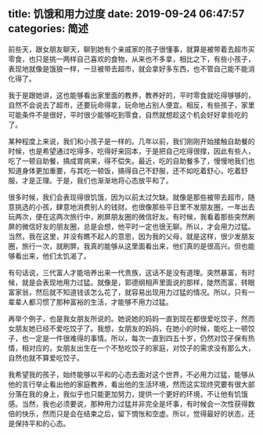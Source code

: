 title: 饥饿和用力过度
date: 2019-09-24 06:47:57
categories: 简述
  --- 


前些天，跟女朋友聊天，聊到她有个亲戚家的孩子很懂事，就算是被带着去超市买零食，也只是挑一两样自己喜欢的食物，从来也不多拿，相比之下，有些小孩子，表现地就像是饿狼一样，一旦被带去超市，就会拿好多东西，也不管自己能不能消化得了。

我于是跟她讲，这也能够看出家里面的教养，教养好的，平时零食就吃得够够的，自然不会说去了超市，还要玩命得拿，玩命地占别人便宜。相反，有些孩子，家里可能条件不是很好，平时很少能够吃到零食，自然就想趁这个机会好好拿些吃的了。

某种程度上来说，我们和小孩子是一样的。几年以前，我们刚刚开始接触自助餐的时候，也是希望通过吃得多，吃得好来回本，于是把自己吃得很撑，因此有些人，吃了一顿自助餐，搞成胃病来，得不偿失。最近，吃的自助餐多了，慢慢地我们也知道身体更加重要，与其吃一顿饭，搞得自己不舒服，还不如吃着舒心，吃着舒服，才是正理。于是，我们也渐渐地将心态放平和了。

很多时候，我们会表现得很饥饿，因为以前太过欠缺。就像是那些被带去超市，随意挑选的小孩，肆意地消费别人的钱财。也很像那些平日里不发朋友圈，一年出去玩两次，便在这两次旅行中，刷屏朋友圈的微信好友。有时候，我看着那些突然刷屏的微信好友的朋友圈，总是会想，他平时一定也很无聊。所以，才会用力过猛。当然，我在这里，并没有瞧不起人的意思，因为我的父母，就是这样，很少发朋友圈，旅行一次，就刷屏。我真的能够从这里面看出来，他们真的是很高兴。但也能够看出来，他们太饥渴了。

有句话说，三代富人才能培养出来一代贵族，这话不是没有道理。突然暴富，有时候，就是会表现地用力过猛。就像是，郭德纲相声里面说的那样，陡然而富，转眼富家翁，然后就不知道钱该怎么花了，就容易出现用力过猛的情况。所以，只有一辈辈人都习惯了那种富裕的生活，才能够不用力过猛。

再举个例子，也是我女朋友所说的。她说她的妈妈一直到现在都很爱吃饺子，然而女朋友她已经不爱吃饺子了。我想，女朋友的妈妈，在她小的时候，能吃上一顿饺子，也一定是一件很难得的事情。所以，每次一直到四五十岁，仍然对饺子保有热情，相对应的，女朋友出生在一个不愁吃饺子的家庭，对饺子的需求没有那么大，自然也就不算爱吃饺子。

我希望我的孩子，始终能够以平和的心态去面对这个世界，不必用力过猛，能够从他的言行举止看出他的家庭教养，看出他的生活环境，然而这实现终究要有很大部分落在我的身上，我似乎也只能更加努力，提供一个更好的环境，不让他有饥饿感。当然，我也必须要说，那种用力过猛并非完全是坏事，有时候会一次性获得数倍的快乐，然而只是会在结束之后，留下惆怅和空虚。所以，觉得最好的状态，还是保持平和的心态。

